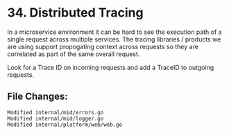 # 34. Distributed Tracing

In a microservice environment it can be hard to see the execution path of a
single request across multiple services. The tracing libraries / products we
are using support propogating context across requests so they are correlated as
part of the same overall request.

Look for a Trace ID on incoming requests and add a TraceID to outgoing requests.


## File Changes:

```
Modified internal/mid/errors.go
Modified internal/mid/logger.go
Modified internal/platform/web/web.go
```